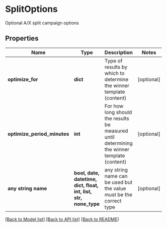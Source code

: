 # SplitOptions

Optional A/X split campaign options

## Properties
Name | Type | Description | Notes
------------ | ------------- | ------------- | -------------
**optimize_for** | **dict** | Type of results by which to determine the winner template (content) | [optional] 
**optimize_period_minutes** | **int** | For how long should the results be measured until determining the winner template (content) | [optional] 
**any string name** | **bool, date, datetime, dict, float, int, list, str, none_type** | any string name can be used but the value must be the correct type | [optional]

[[Back to Model list]](../README.md#documentation-for-models) [[Back to API list]](../README.md#documentation-for-api-endpoints) [[Back to README]](../README.md)


